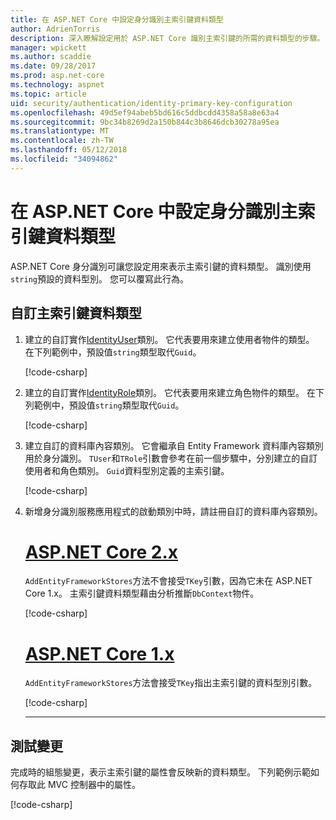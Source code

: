 ```yaml
---
title: 在 ASP.NET Core 中設定身分識別主索引鍵資料類型
author: AdrienTorris
description: 深入瞭解設定用於 ASP.NET Core 識別主索引鍵的所需的資料類型的步驟。
manager: wpickett
ms.author: scaddie
ms.date: 09/28/2017
ms.prod: asp.net-core
ms.technology: aspnet
ms.topic: article
uid: security/authentication/identity-primary-key-configuration
ms.openlocfilehash: 49d5ef94abeb5bd616c5ddbcdd4358a58a8e63a4
ms.sourcegitcommit: 9bc34b8269d2a150b844c3b8646dcb30278a95ea
ms.translationtype: MT
ms.contentlocale: zh-TW
ms.lasthandoff: 05/12/2018
ms.locfileid: "34094862"
---
```

# <a name="configure-identity-primary-key-data-type-in-aspnet-core"></a>在 ASP.NET Core 中設定身分識別主索引鍵資料類型

ASP.NET Core 身分識別可讓您設定用來表示主索引鍵的資料類型。 識別使用`string`預設的資料型別。 您可以覆寫此行為。

## <a name="customize-the-primary-key-data-type"></a>自訂主索引鍵資料類型

1. 建立的自訂實作[IdentityUser](/dotnet/api/microsoft.aspnetcore.identity.entityframeworkcore.identityuser-1)類別。 它代表要用來建立使用者物件的類型。 在下列範例中，預設值`string`類型取代`Guid`。

    [!code-csharp[](identity/sample/src/ASPNET-IdentityDemo-PrimaryKeysConfig/Models/ApplicationUser.cs?highlight=4&range=7-13)]

2. 建立的自訂實作[IdentityRole](/dotnet/api/microsoft.aspnetcore.identity.entityframeworkcore.identityrole-1)類別。 它代表要用來建立角色物件的類型。 在下列範例中，預設值`string`類型取代`Guid`。

    [!code-csharp[](identity/sample/src/ASPNET-IdentityDemo-PrimaryKeysConfig/Models/ApplicationRole.cs?highlight=3&range=7-12)]

3. 建立自訂的資料庫內容類別。 它會繼承自 Entity Framework 資料庫內容類別用於身分識別。 `TUser`和`TRole`引數會參考在前一個步驟中，分別建立的自訂使用者和角色類別。 `Guid`資料型別定義的主索引鍵。

    [!code-csharp[](identity/sample/src/ASPNET-IdentityDemo-PrimaryKeysConfig/Data/ApplicationDbContext.cs?highlight=3&range=9-26)]

4. 新增身分識別服務應用程式的啟動類別中時，請註冊自訂的資料庫內容類別。

   # <a name="aspnet-core-2xtabaspnetcore2x"></a>[ASP.NET Core 2.x](#tab/aspnetcore2x/)

   `AddEntityFrameworkStores`方法不會接受`TKey`引數，因為它未在 ASP.NET Core 1.x。 主索引鍵資料類型藉由分析推斷`DbContext`物件。

   [!code-csharp[](identity/sample/src/ASPNETv2-IdentityDemo-PrimaryKeysConfig/Startup.cs?highlight=6-8&range=25-37)]

   # <a name="aspnet-core-1xtabaspnetcore1x"></a>[ASP.NET Core 1.x](#tab/aspnetcore1x/)

   `AddEntityFrameworkStores`方法會接受`TKey`指出主索引鍵的資料型別引數。

   [!code-csharp[](identity/sample/src/ASPNET-IdentityDemo-PrimaryKeysConfig/Startup.cs?highlight=9-11&range=39-55)]

   ---

## <a name="test-the-changes"></a>測試變更

完成時的組態變更，表示主索引鍵的屬性會反映新的資料類型。 下列範例示範如何存取此 MVC 控制器中的屬性。

[!code-csharp[](identity/sample/src/ASPNET-IdentityDemo-PrimaryKeysConfig/Controllers/AccountController.cs?name=snippet_GetCurrentUserId&highlight=6)]
